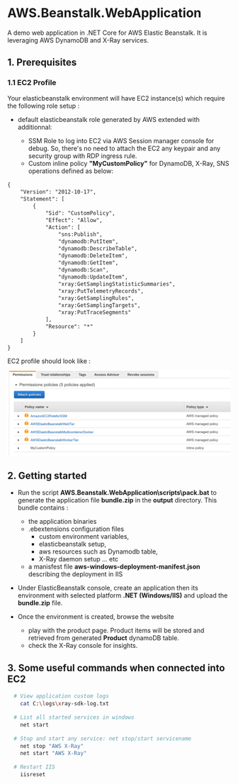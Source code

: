 # AWS.Beanstalk.WebApplication
A demo web application in .NET Core for AWS Elastic Beanstalk. It is leveraging AWS DynamoDB and X-Ray services.

## 1. Prerequisites

### 1.1 EC2 Profile

Your elasticbeanstalk environment will have EC2 instance(s) which require the following role setup :
- default elasticbeanstalk role generated by AWS extended with additionnal:

    * SSM Role to log into EC2 via AWS Session manager console for debug. So, there's no need to attach the EC2 any keypair and any security group with RDP ingress rule.
    * Custom inline policy **"MyCustomPolicy"** for DynamoDB, X-Ray, SNS operations defined as below:

```
{
    "Version": "2012-10-17",
    "Statement": [
        {
            "Sid": "CustomPolicy",
            "Effect": "Allow",
            "Action": [                
                "sns:Publish",                
                "dynamodb:PutItem",
                "dynamodb:DescribeTable",
                "dynamodb:DeleteItem",                
                "dynamodb:GetItem",
                "dynamodb:Scan",
                "dynamodb:UpdateItem",
                "xray:GetSamplingStatisticSummaries",
                "xray:PutTelemetryRecords",
                "xray:GetSamplingRules",
                "xray:GetSamplingTargets",
                "xray:PutTraceSegments"
            ],
            "Resource": "*"
        }
    ]
}
```
EC2 profile should look like :

![alt capture](https://github.com/danmgs/AWS.Beanstalk.WebApplication/blob/master/img/configure_ec2_profile.PNG)

## 2. Getting started

- Run the script **AWS.Beanstalk.WebApplication\scripts\pack.bat** to generate the application file **bundle.zip** in the **output** directory.
This bundle contains :<br>
    * the application binaries
    * .ebextensions configuration files
        * custom environment variables,
        * elasticbeanstalk setup, 
        * aws resources such as Dynamodb table, 
        * X-Ray daemon setup ... etc 
	* a manisfest file **aws-windows-deployment-manifest.json** describing the deployment in IIS

- Under ElasticBeanstalk console, create an application then its environment with selected platform **.NET (Windows/IIS)** and upload the **bundle.zip** file.

- Once the environment is created, browse the website
    * play with the product page. Product items will be stored and retrieved from generated **Product** dynamoDB table.
    * check the X-Ray console for insights.

## 3. Some useful commands when connected into EC2

```bash
  # View application custom logs
    cat C:\logs\xray-sdk-log.txt
```

```bash
  # List all started services in windows
    net start
```

```bash
  # Stop and start any service: net stop/start servicename
    net stop "AWS X-Ray"
    net start "AWS X-Ray"
```

```bash
  # Restart IIS
    iisreset
```